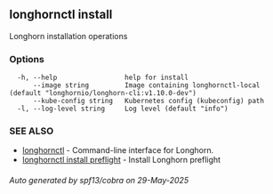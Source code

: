 ## longhornctl install

Longhorn installation operations

### Options

```
  -h, --help                 help for install
      --image string         Image containing longhornctl-local (default "longhornio/longhorn-cli:v1.10.0-dev")
      --kube-config string   Kubernetes config (kubeconfig) path
  -l, --log-level string     Log level (default "info")
```

### SEE ALSO

* [longhornctl](longhornctl.md)	 - Command-line interface for Longhorn.
* [longhornctl install preflight](longhornctl_install_preflight.md)	 - Install Longhorn preflight

###### Auto generated by spf13/cobra on 29-May-2025
